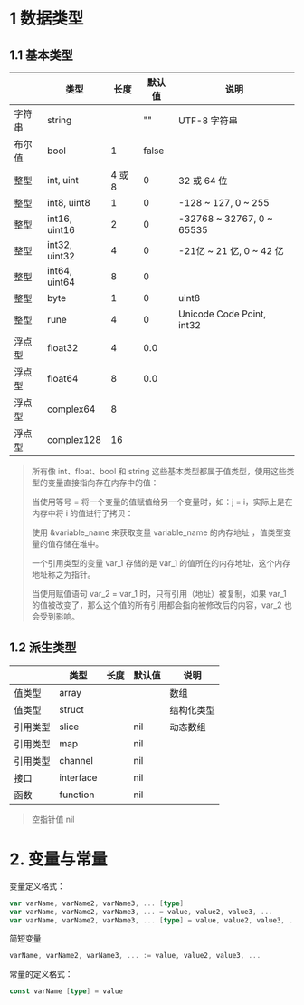 # 1 数据类型

## 1.1 基本类型

|  | **类型**        | **长度** | **默认值** | **说明**                    |
|----------|---------------|--------|---------|---------------------------|
|  字符串    | string        |        | ""      | UTF-8 字符串                 |
| 布尔值      | bool          | 1      | false   |                           |
|  整型        | int, uint     | 4 或 8  | 0       | 32 或 64 位                 |
|  整型       | int8, uint8   | 1      | 0       | -128 ~ 127, 0 ~ 255       |
|  整型      | int16, uint16 | 2      | 0       | -32768 ~ 32767, 0 ~ 65535 |
|  整型       | int32, uint32 | 4      | 0       | -21亿 ~ 21 亿, 0 ~ 42 亿     |
|  整型      | int64, uint64 | 8      | 0       |                           |
|  整型         | byte          | 1      | 0       | uint8                     |
|  整型      | rune          | 4      | 0       | Unicode Code Point, int32 |
| 浮点型      | float32       | 4      | 0.0     |                           |
| 浮点型      | float64       | 8      | 0.0     |                           |
|  浮点型     | complex64       | 8      |     |                           |
|  浮点型     | complex128       | 16      |     |                           |

> 所有像 int、float、bool 和 string 这些基本类型都属于值类型，使用这些类型的变量直接指向存在内存中的值：
> 
> 当使用等号 = 将一个变量的值赋值给另一个变量时，如：j = i，实际上是在内存中将 i 的值进行了拷贝：
> 
> 使用 &variable_name 来获取变量 variable_name 的内存地址 ，值类型变量的值存储在堆中。
> 
> 一个引用类型的变量 var_1 存储的是 var_1 的值所在的内存地址，这个内存地址称之为指针。
> 
> 当使用赋值语句 var_2 = var_1 时，只有引用（地址）被复制，如果 var_1 的值被改变了，那么这个值的所有引用都会指向被修改后的内容，var_2 也会受到影响。

## 1.2 派生类型

|  | **类型**        | **长度** | **默认值** | **说明**                    |
|----------|---------------|--------|---------|---------------------------|
|   值类型   | array         |        |         |          数组       |
|    值类型        | struct        |        |         |       结构化类型                 |
| 引用类型      | slice         |        | nil     |        动态数组               |
| 引用类型     | map           |        | nil     |                       |
| 引用类型       | channel       |        | nil     |                       |
|     接口     | interface     |        | nil     |                         |
|    函数      | function      |        | nil     |                         |

> 空指针值 nil

# 2. 变量与常量

变量定义格式：
```go
var varName, varName2, varName3, ... [type]                               // 形式一  定义的时候不赋值
var varName, varName2, varName3, ... = value, value2, value3, ...       // 形式二
var varName, varName2, varName3, ... [type] = value, value2, value3, ...   // 形式三
```
简短变量
```go
varName, varName2, varName3, ... := value, value2, value3, ...
```
常量的定义格式：
```go
const varName [type] = value
```